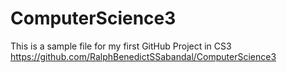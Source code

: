 # ComputerScience3

This is a sample file for my first GitHub Project in CS3
https://github.com/RalphBenedictSSabandal/ComputerScience3
